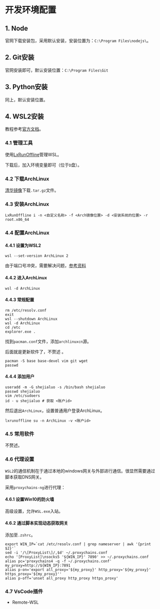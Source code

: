 # 开发环境配置

## 1. Node

官网下载安装包，采用默认安装，安装位置为：`C:\Program Files\nodejs\`。

## 2. Git安装

官网安装即可，默认安装位置：`C:\Program Files\Git`

## 3. Python安装

同上，默认安装位置。

## 4. WSL2安装

教程参考[官方文档](https://docs.microsoft.com/zh-cn/windows/wsl/)。

### 4.1 管理工具

使用[LxRunOffline](https://github.com/DDoSolitary/LxRunOffline)管理WSL。

下载后，加入环境变量即可（位于`D`盘）。

### 4.2 下载ArchLinux

[清华镜像](https://mirrors.tuna.tsinghua.edu.cn/archlinux/iso/latest/)下载`.tar.gz`文件。

### 4.3 安装ArchLinux

```shell
LxRunOffline i -n <自定义名称> -f <Arch镜像位置> -d <安装系统的位置> -r root.x86_64
```

### 4.4 配置ArchLinux

#### 4.4.1 设置为WSL2

```shell
wsl --set-version ArchLinux 2
```

由于端口号冲突，需要解决问题，[参考资料](https://zhuanlan.zhihu.com/p/151392411)

#### 4.4.2 进入ArchLinux

```shell
wsl -d ArchLinux
```

#### 4.4.3 常规配置

```shell
rm /etc/resolv.conf
exit
wsl --shutdown ArchLinux
wsl -d ArchLinux
cd /etc
explorer.exe .
```

找到`pacman.conf`文件，添加`archlinuxcn`源。

后面就是更新软件了，不赘述 。

```shell
pacman -S base base-devel vim git wget
passwd
```

#### 4.4.4 添加用户

```shell
useradd -m -G shejialuo -s /bin/bash shejialuo
passwd shejialuo
vim /etc/sudoers
id - u shejialuo # 获取 <账户id> 
```

然后退出`ArchLinux`，设置普通用户登录ArchLinux。

```shell
lxrunoffline su -n ArchLinux -v <账户id>
```

### 4.5 常用软件

不赘述。

### 4.6 代理设置

`WSL2`的通信机制在于通过本地的windows网关与外部进行通信。很显然需要通过脚本获取DNS网关。

采用`proxychains-ng`进行代理：

#### 4.6.1 设置Win10的防火墙

高级设置，允许`WSL.exe`入站。

#### 4.6.2 通过脚本实现动态获取网关

添加至`.zshrc`。

```shell
export WIN_IP=`cat /etc/resolv.conf | grep nameserver | awk '{print $2}'`
sed -i '/\[ProxyList\]/,$d' ~/.proxychains.conf
echo '[ProxyList]\nsocks5 '${WIN_IP}' 7890' >> ~/.proxychains.conf
alias pc='proxychains4 -q -f ~/.proxychains.conf'
my_proxy=http://${WIN_IP}:7891
alias p-on='export all_proxy='${my_proxy}' http_proxy='${my_proxy}' https_proxy='${my_proxy}''
alias p-off='unset all_proxy http_proxy https_proxy'
```

### 4.7 VsCode插件

+ Remote-WSL
